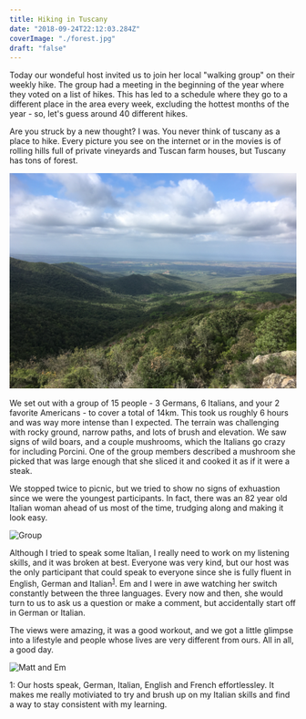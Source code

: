 ```yaml
---
title: Hiking in Tuscany
date: "2018-09-24T22:12:03.284Z"
coverImage: "./forest.jpg"
draft: "false"
---
```


Today our wondeful host invited us to join her local "walking group" on their weekly hike. The group had a meeting in the beginning of the year where they voted on a list of hikes. This has led to a schedule where they go to a different place in the area every week, excluding the hottest months of the year - so, let's guess around 40 different hikes.

Are you struck by a new thought? I was. You never think of tuscany as a place to hike. Every picture you see on the internet or in the movies is of rolling hills full of private vineyards and Tuscan farm houses, but Tuscany has tons of forest. 

![Forest](./forest.jpg)

We set out with a group of 15 people - 3 Germans, 6 Italians, and your 2 favorite Americans - to cover a total of 14km. This took us roughly 6 hours and was way more intense than I expected. The terrain was challenging with rocky ground, narrow paths, and lots of brush and elevation. We saw signs of wild boars, and a couple mushrooms, which the Italians go crazy for including Porcini. One of the group members described a mushroom she picked that was large enough that she sliced it and cooked it as if it were a steak.

We stopped twice to picnic, but we tried to show no signs of exhuastion since we were the youngest participants. In fact, there was an 82 year old Italian woman ahead of us most of the time, trudging along and making it look easy.

![Group](./group.jpg)

Although I tried to speak some Italian, I really need to work on my listening skills, and it was broken at best. Everyone was very kind, but our host was the only participant that could speak to everyone since she is fully fluent in English, German and Italian<sup>[1](#footnote1)</sup>. Em and I were in awe watching her switch constantly between the three languages. Every now and then, she would turn to us to ask us a question or make a comment, but accidentally start off in German or Italian. 

The views were amazing, it was a good workout, and we got a little glimpse into a lifestyle and people whose lives are very different from ours. All in all, a good day.

![Matt and Em](./mattandem.jpg)

<a name="footnote1">1</a>: Our hosts speak, German, Italian, English and French effortlessley. It makes me really motiviated to try and brush up on my Italian skills and find a way to stay consistent with my learning.

 